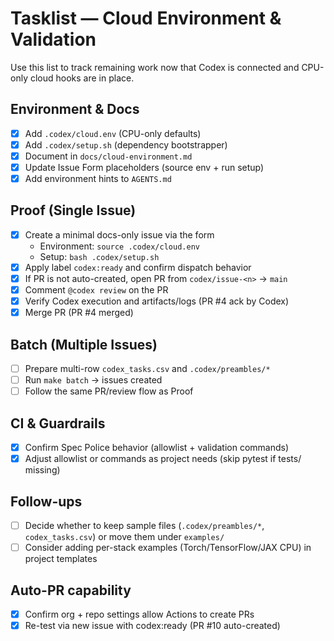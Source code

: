 # Tasklist — Cloud Environment & Validation

Use this list to track remaining work now that Codex is connected and CPU-only cloud hooks are in place.

## Environment & Docs
- [x] Add `.codex/cloud.env` (CPU-only defaults)
- [x] Add `.codex/setup.sh` (dependency bootstrapper)
- [x] Document in `docs/cloud-environment.md`
- [x] Update Issue Form placeholders (source env + run setup)
- [x] Add environment hints to `AGENTS.md`

## Proof (Single Issue)
- [x] Create a minimal docs-only issue via the form
  - Environment: `source .codex/cloud.env`
  - Setup: `bash .codex/setup.sh`
- [x] Apply label `codex:ready` and confirm dispatch behavior
- [x] If PR is not auto-created, open PR from `codex/issue-<n>` → `main`
- [x] Comment `@codex review` on the PR
- [x] Verify Codex execution and artifacts/logs (PR #4 ack by Codex)
- [x] Merge PR (PR #4 merged)

## Batch (Multiple Issues)
- [ ] Prepare multi-row `codex_tasks.csv` and `.codex/preambles/*`
- [ ] Run `make batch` → issues created
- [ ] Follow the same PR/review flow as Proof

## CI & Guardrails
- [x] Confirm Spec Police behavior (allowlist + validation commands)
- [x] Adjust allowlist or commands as project needs (skip pytest if tests/ missing)

## Follow-ups
- [ ] Decide whether to keep sample files (`.codex/preambles/*`, `codex_tasks.csv`) or move them under `examples/`
- [ ] Consider adding per-stack examples (Torch/TensorFlow/JAX CPU) in project templates

## Auto-PR capability
- [x] Confirm org + repo settings allow Actions to create PRs
- [x] Re-test via new issue with codex:ready (PR #10 auto-created)
